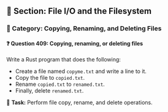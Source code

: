 ## 📘 Section: File I/O and the Filesystem  
### 🔹 Category: Copying, Renaming, and Deleting Files  
#### ❓ Question 409: Copying, renaming, or deleting files

Write a Rust program that does the following:

- Create a file named `copyme.txt` and write a line to it.
- Copy the file to `copied.txt`.
- Rename `copied.txt` to `renamed.txt`.
- Finally, delete `renamed.txt`.

🔧 **Task:** Perform file copy, rename, and delete operations.
